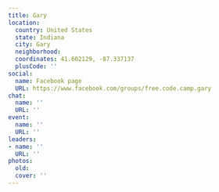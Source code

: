 ```yaml
---
title: Gary
location:
  country: United States
  state: Indiana
  city: Gary
  neighborhood: 
  coordinates: 41.602129, -87.337137
  plusCode: ''
social:
  name: Facebook page
  URL: https://www.facebook.com/groups/free.code.camp.gary
chat:
  name: ''
  URL: ''
event:
  name: ''
  URL: ''
leaders:
- name: ''
  URL: ''
photos:
  old: 
  cover: ''
---
```

